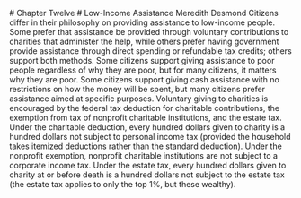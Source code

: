 \# Chapter Twelve # Low-Income Assistance Meredith Desmond Citizens differ in their philosophy on providing assistance to low-income people. Some prefer that assistance be provided through voluntary contributions to charities that administer the help, while others prefer having government provide assistance through direct spending or refundable tax credits; others support both methods. Some citizens support giving assistance to poor people regardless of why they are poor, but for many citizens, it matters why they are poor. Some citizens support giving cash assistance with no restrictions on how the money will be spent, but many citizens prefer assistance aimed at specific purposes. Voluntary giving to charities is encouraged by the federal tax deduction for charitable contributions, the exemption from tax of nonprofit charitable institutions, and the estate tax. Under the charitable deduction, every hundred dollars given to charity is a hundred dollars not subject to personal income tax (provided the household takes itemized deductions rather than the standard deduction). Under the nonprofit exemption, nonprofit charitable institutions are not subject to a corporate income tax. Under the estate tax, every hundred dollars given to charity at or before death is a hundred dollars not subject to the estate tax (the estate tax applies to only the top 1%, but these wealthy).